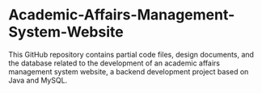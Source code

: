 # Academic-Affairs-Management-System-Website
This GitHub repository contains partial code files, design documents, and the database related to the development of an academic affairs management system website, a backend development project based on Java and MySQL.
